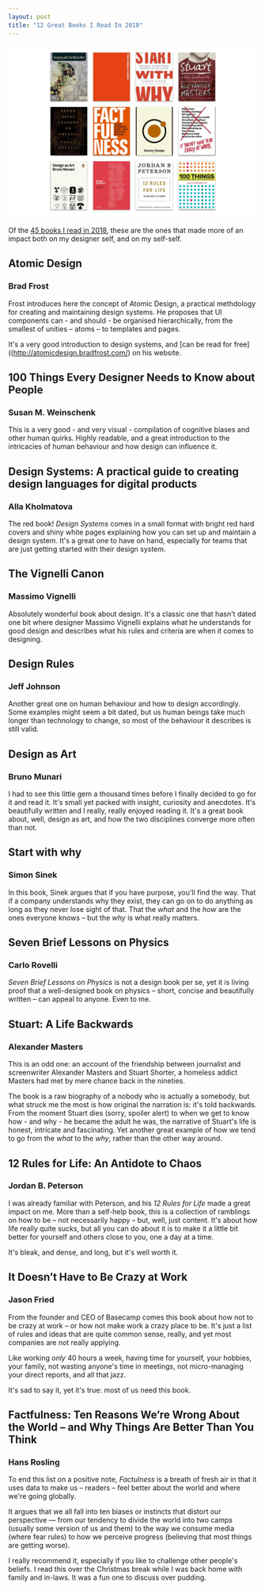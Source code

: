 ```yaml
---
layout: post
title: "12 Great Books I Read In 2018"
---
```

![](images/blog/books/books-2018.png)

Of the [45 books I read in 2018](/reading-list), these are the ones that made more of an impact both on my designer self, and on my self-self.

## Atomic Design
### Brad Frost

Frost introduces here the concept of Atomic Design, a practical methdology for creating and maintaining design systems. He proposes that UI components can - and should - be organised hierarchically, from the smallest of unities – atoms – to templates and pages.

It's a very good introduction to design systems, and [can be read for free]((http://atomicdesign.bradfrost.com/) on his website.

## 100 Things Every Designer Needs to Know about People
### Susan M. Weinschenk

This is a very good - and very visual - compilation of cognitive biases and other human quirks. Highly readable, and a great introduction to the intricacies of human behaviour and how design can influence it.

## Design Systems: A practical guide to creating design languages for digital products
### Alla Kholmatova

The red book! _Design Systems_ comes in a small format with bright red hard covers and shiny white pages explaining how you can set up and maintain a design system. It's a great one to have on hand, especially for teams that are just getting started with their design system.

## The Vignelli Canon
### Massimo Vignelli

Absolutely wonderful book about design. It's a classic one that hasn't dated one bit where designer Massimo Vignelli explains what he understands for good design and describes what his rules and criteria are when it comes to designing.

## Design Rules
### Jeff Johnson

Another great one on human behaviour and how to design accordingly. Some examples might seem a bit dated, but us human beings take much longer than technology to change, so most of the behaviour it describes is still valid.

## Design as Art
### Bruno Munari

I had to see this little gem a thousand times before I finally decided to go for it and read it. It's small yet packed with insight, curiosity and anecdotes. It's beautifully written and I really, really enjoyed reading it. It's a great book about, well, design as art, and how the two disciplines converge more often than not.

## Start with why
### Simon Sinek

In this book, Sinek argues that if you have purpose, you'll find the way. That if a company understands why they exist, they can go on to do anything as long as they never lose sight of that. That the _what_ and the _how_ are the ones everyone knows – but the _why_ is what really matters.

## Seven Brief Lessons on Physics
### Carlo Rovelli

_Seven Brief Lessons on Physics_ is not a design book per se, yet it is living proof that a well-designed book on physics – short, concise and beautifully written – can appeal to anyone. Even to me.

## Stuart: A Life Backwards
### Alexander Masters

This is an odd one: an account of the friendship between journalist and screenwriter Alexander Masters and Stuart Shorter, a homeless addict Masters had met by mere chance back in the nineties.

The book is a raw biography of a nobody who is actually a somebody, but what struck me the most is how original the narration is: it's told backwards. From the moment Stuart dies (sorry, spoiler alert) to when we get to know how - and why - he became the adult he was, the narrative of Stuart's life is honest, intricate and fascinating. Yet another great example of how we tend to go from the _what_ to the _why_, rather than the other way around.

## 12 Rules for Life: An Antidote to Chaos
### Jordan B. Peterson

I was already familiar with Peterson, and his _12 Rules for Life_ made a great impact on me. More than a self-help book, this is a collection of ramblings on how to be – not necessarily happy – but, well, just content. It's about how life really quite sucks, but all you can do about it is to make it a little bit better for yourself and others close to you, one a day at a time.

It's bleak, and dense, and long, but it's well worth it.  

## It Doesn’t Have to Be Crazy at Work
### Jason Fried

From the founder and CEO of Basecamp comes this book about how not to be crazy at work – or how not make work a crazy place to be. It's just a list of rules and ideas that are quite common sense, really, and yet most companies are not really applying.

Like working _only_ 40 hours a week, having time for yourself, your hobbies, your family, not wasting anyone's time in meetings, not micro-managing your direct reports, and all that jazz.

It's sad to say it, yet it's true: most of us need this book.

## Factfulness: Ten Reasons We’re Wrong About the World – and Why Things Are Better Than You Think
### Hans Rosling

To end this list on a positive note, _Factulness_ is a breath of fresh air in that it uses data to make us – readers – feel better about the world and where we're going globally.

It argues that we all fall into ten biases or instincts that distort our perspective — from our tendency to divide the world into two camps (usually some version of us and them) to the way we consume media (where fear rules) to how we perceive progress (believing that most things are getting worse).

I really recommend it, especially if you like to challenge other people's beliefs. I read this over the Christmas break while I was back home with family and in-laws. It was a fun one to discuss over pudding.
